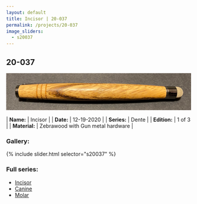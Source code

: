 ```yaml
---
layout: default
title: Incisor | 20-037
permalink: /projects/20-037
image_sliders:
  - s20037
---
```


## 20-037

![Your Pencil](/projects/imgs/20037/header-20-037.png)

| **Name:**     | Incisor     |
| **Date:**     | 12-19-2020  |
| **Series:**   | Dente       |
| **Edition:**  | 1 of 3      |
| **Material:** | Zebrawood with Gun metal hardware |

### Gallery:

{% include slider.html selector="s20037" %}

### Full series:

- [Incisor](/projects/20-037)
- [Canine](/projects/20-036)
- [Molar](/projects/20-014)

